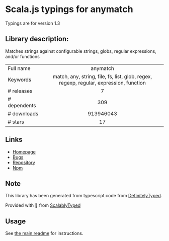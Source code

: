 
# Scala.js typings for anymatch

Typings are for version 1.3

## Library description:
Matches strings against configurable strings, globs, regular expressions, and/or functions

|                    |                 |
| ------------------ | :-------------: |
| Full name          | anymatch |
| Keywords           | match, any, string, file, fs, list, glob, regex, regexp, regular, expression, function |
| # releases         | 7 |
| # dependents       | 309 |
| # downloads        | 913946043 |
| # stars            | 17 |

## Links
- [Homepage](https://github.com/micromatch/anymatch)
- [Bugs](https://github.com/micromatch/anymatch/issues)
- [Repository](https://github.com/micromatch/anymatch)
- [Npm](https://www.npmjs.com/package/anymatch)
    


## Note
This library has been generated from typescript code from [DefinitelyTyped](https://definitelytyped.org).

Provided with :purple_heart: from [ScalablyTyped](https://github.com/oyvindberg/ScalablyTyped)

## Usage
See [the main readme](../../readme.md) for instructions.


